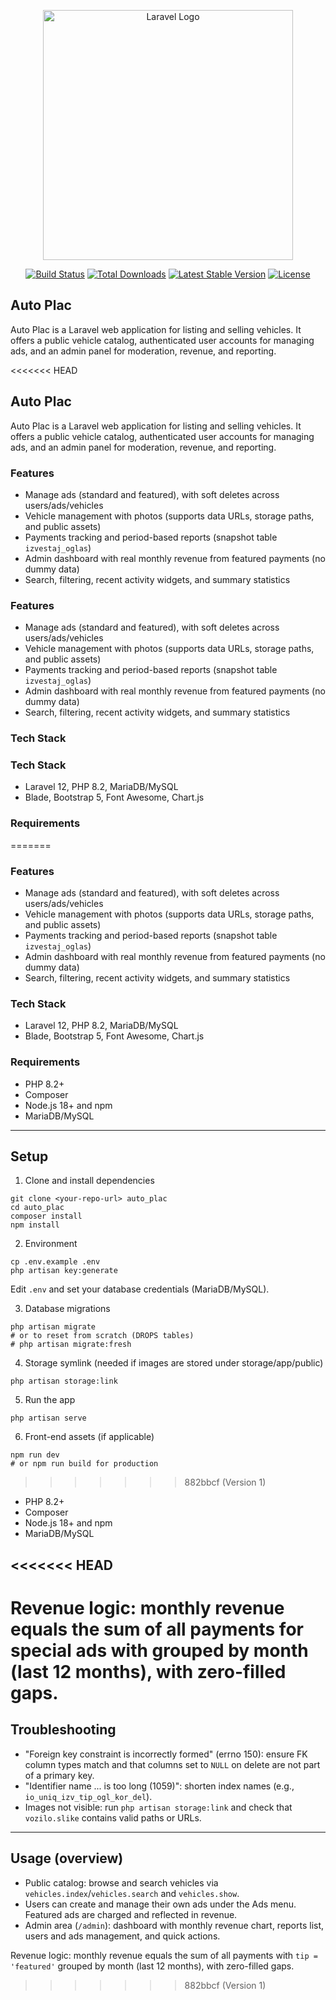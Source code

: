 <p align="center"><a href="https://laravel.com" target="_blank"><img src="https://raw.githubusercontent.com/laravel/art/master/logo-lockup/5%20SVG/2%20CMYK/1%20Full%20Color/laravel-logolockup-cmyk-red.svg" width="400" alt="Laravel Logo"></a></p>

<p align="center">
<a href="https://github.com/laravel/framework/actions"><img src="https://github.com/laravel/framework/workflows/tests/badge.svg" alt="Build Status"></a>
<a href="https://packagist.org/packages/laravel/framework"><img src="https://img.shields.io/packagist/dt/laravel/framework" alt="Total Downloads"></a>
<a href="https://packagist.org/packages/laravel/framework"><img src="https://img.shields.io/packagist/v/laravel/framework" alt="Latest Stable Version"></a>
<a href="https://packagist.org/packages/laravel/framework"><img src="https://img.shields.io/packagist/l/laravel/framework" alt="License"></a>
</p>

## Auto Plac

Auto Plac is a Laravel web application for listing and selling vehicles. It offers a public vehicle catalog, authenticated user accounts for managing ads, and an admin panel for moderation, revenue, and reporting.

<<<<<<< HEAD
## Auto Plac

Auto Plac is a Laravel web application for listing and selling vehicles. It offers a public vehicle catalog, authenticated user accounts for managing ads, and an admin panel for moderation, revenue, and reporting.

### Features

-   Manage ads (standard and featured), with soft deletes across users/ads/vehicles
-   Vehicle management with photos (supports data URLs, storage paths, and public assets)
-   Payments tracking and period-based reports (snapshot table `izvestaj_oglas`)
-   Admin dashboard with real monthly revenue from featured payments (no dummy data)
-   Search, filtering, recent activity widgets, and summary statistics

### Features

-   Manage ads (standard and featured), with soft deletes across users/ads/vehicles
-   Vehicle management with photos (supports data URLs, storage paths, and public assets)
-   Payments tracking and period-based reports (snapshot table `izvestaj_oglas`)
-   Admin dashboard with real monthly revenue from featured payments (no dummy data)
-   Search, filtering, recent activity widgets, and summary statistics

### Tech Stack

### Tech Stack

-   Laravel 12, PHP 8.2, MariaDB/MySQL
-   Blade, Bootstrap 5, Font Awesome, Chart.js

### Requirements
=======
### Features
- Manage ads (standard and featured), with soft deletes across users/ads/vehicles
- Vehicle management with photos (supports data URLs, storage paths, and public assets)
- Payments tracking and period-based reports (snapshot table `izvestaj_oglas`)
- Admin dashboard with real monthly revenue from featured payments (no dummy data)
- Search, filtering, recent activity widgets, and summary statistics

### Tech Stack
- Laravel 12, PHP 8.2, MariaDB/MySQL
- Blade, Bootstrap 5, Font Awesome, Chart.js

### Requirements
- PHP 8.2+
- Composer
- Node.js 18+ and npm
- MariaDB/MySQL

---

## Setup

1) Clone and install dependencies
```
git clone <your-repo-url> auto_plac
cd auto_plac
composer install
npm install
```

2) Environment
```
cp .env.example .env
php artisan key:generate
```
Edit `.env` and set your database credentials (MariaDB/MySQL).

3) Database migrations
```
php artisan migrate
# or to reset from scratch (DROPS tables)
# php artisan migrate:fresh
```

4) Storage symlink (needed if images are stored under storage/app/public)
```
php artisan storage:link
```

5) Run the app
```
php artisan serve
```

6) Front-end assets (if applicable)
```
npm run dev
# or npm run build for production
```
>>>>>>> 882bbcf (Version 1)

-   PHP 8.2+
-   Composer
-   Node.js 18+ and npm
-   MariaDB/MySQL

<<<<<<< HEAD
-

Revenue logic: monthly revenue equals the sum of all payments for special ads with grouped by month (last 12 months), with zero-filled gaps.
=======
## Troubleshooting
- "Foreign key constraint is incorrectly formed" (errno 150): ensure FK column types match and that columns set to `NULL` on delete are not part of a primary key.
- "Identifier name ... is too long (1059)": shorten index names (e.g., `io_uniq_izv_tip_ogl_kor_del`).
- Images not visible: run `php artisan storage:link` and check that `vozilo.slike` contains valid paths or URLs.
 
---

## Usage (overview)
- Public catalog: browse and search vehicles via `vehicles.index`/`vehicles.search` and `vehicles.show`.
- Users can create and manage their own ads under the Ads menu. Featured ads are charged and reflected in revenue.
- Admin area (`/admin`): dashboard with monthly revenue chart, reports list, users and ads management, and quick actions.

Revenue logic: monthly revenue equals the sum of all payments with `tip = 'featured'` grouped by month (last 12 months), with zero-filled gaps.
>>>>>>> 882bbcf (Version 1)
